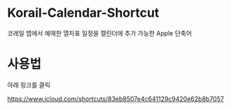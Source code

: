 # Korail-Calendar-Shortcut
코레일 앱에서 예매한 열차표 일정을 캘린더에 추가 가능한 Apple 단축어

# 사용법
아래 링크를 클릭

https://www.icloud.com/shortcuts/83eb8507e4c641129c9420e62b8b7057
